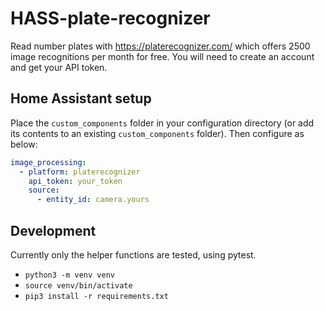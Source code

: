 # HASS-plate-recognizer
Read number plates with https://platerecognizer.com/ which offers 2500 image recognitions per month for free. You will need to create an account and get your API token.

## Home Assistant setup
Place the `custom_components` folder in your configuration directory (or add its contents to an existing `custom_components` folder). Then configure as below:

```yaml
image_processing:
  - platform: platerecognizer
    api_token: your_token
    source:
      - entity_id: camera.yours
```


## Development
Currently only the helper functions are tested, using pytest.
* `python3 -m venv venv`
* `source venv/bin/activate`
* `pip3 install -r requirements.txt`